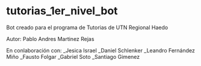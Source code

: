 # tutorias_1er_nivel_bot

Bot creado para el programa de Tutorias de UTN Regional Haedo

Autor: Pablo Andres Martinez Rejas

En conlaboración con:
    _Jesica Israel
    _Daniel Schlenker
    _Leandro Fernández Miño
    _Fausto Folgar
    _Gabriel Soto
    _Santiago Gimenez

